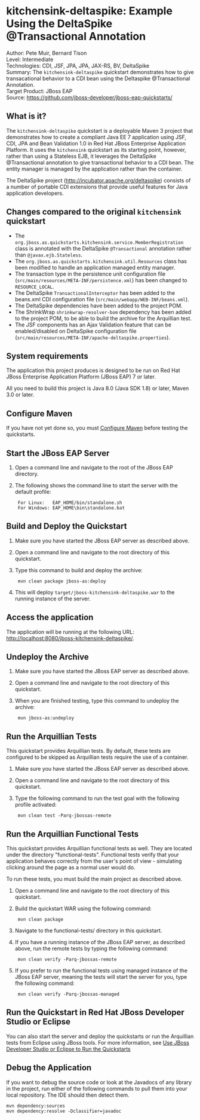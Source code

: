 kitchensink-deltaspike: Example Using the DeltaSpike @Transactional Annotation
========================
Author: Pete Muir, Bernard Tison  
Level: Intermediate  
Technologies: CDI, JSF, JPA, JPA, JAX-RS, BV, DeltaSpike  
Summary: The `kitchensink-deltaspike` quickstart demonstrates how to give transacational behavior to a CDI bean using the Deltaspike @Transactional Annotation.  
Target Product: JBoss EAP  
Source: <https://github.com/jboss-developer/jboss-eap-quickstarts/>  

What is it?
-----------

The `kitchensink-deltaspike` quickstart is a deployable Maven 3 project that demonstrates how to create a compliant Java EE 7 application using JSF, CDI, JPA and Bean Validation 1.0 in Red Hat JBoss Enterprise Application Platform. It uses the `kitchensink` quickstart as its starting point, however, rather than using a Stateless EJB, it leverages the DeltaSpike @Transactional annotation to give transactional behavior to a CDI bean. The entity manager is managed by the application rather than the container. 

The DeltaSpike project (http://incubator.apache.org/deltaspike) consists of a number of portable CDI extensions that provide useful features for Java application developers.

Changes compared to the original `kitchensink` quickstart
---------------------------------------------------------

* The `org.jboss.as.quickstarts.kitchensink.service.MemberRegistration` class is annotated with the DeltaSpike `@Transactional` annotation rather than `@javax.ejb.Stateless`.
* The `org.jboss.as.quickstarts.kitchensink.util.Resources` class has been modified to handle an application managed entity manager.
* The transaction type in the persistence unit configuration file (`src/main/resources/META-INF/persistence.xml`) has been changed to `RESOURCE_LOCAL`. 
* The DeltaSpike `TransactionalInterceptor` has been added to the beans.xml CDI configuration file (`src/main/webapp/WEB-INF/beans.xml`).
* The DeltaSpike dependencies have been added to the project POM.
* The ShrinkWrap `shrinkwrap-resolver-bom` dependency has been added to the project POM, to be able to build the archive for the Arquillian test.
* The JSF components has an Ajax Validation feature that can be enabled/disabled on DeltaSpike configuration file (`src/main/resources/META-INF/apache-deltaspike.properties`).

System requirements
-------------------

The application this project produces is designed to be run on Red Hat JBoss Enterprise Application Platform (JBoss EAP) 7 or later.

All you need to build this project is Java 8.0 (Java SDK 1.8) or later, Maven 3.0 or later.


Configure Maven
---------------

If you have not yet done so, you must [Configure Maven](https://github.com/jboss-developer/jboss-developer-shared-resources/blob/master/guides/CONFIGURE_MAVEN.md#configure-maven-to-build-and-deploy-the-quickstarts) before testing the quickstarts.


Start the JBoss EAP Server
-------------------------

1. Open a command line and navigate to the root of the JBoss EAP directory.
2. The following shows the command line to start the server with the default profile:

        For Linux:   EAP_HOME/bin/standalone.sh
        For Windows: EAP_HOME\bin\standalone.bat

 
Build and Deploy the Quickstart
-------------------------

1. Make sure you have started the JBoss EAP server as described above.
2. Open a command line and navigate to the root directory of this quickstart.
3. Type this command to build and deploy the archive:

        mvn clean package jboss-as:deploy

4. This will deploy `target/jboss-kitchensink-deltaspike.war` to the running instance of the server.
 

Access the application 
---------------------

The application will be running at the following URL: <http://localhost:8080/jboss-kitchensink-deltaspike/>.


Undeploy the Archive
--------------------

1. Make sure you have started the JBoss EAP server as described above.
2. Open a command line and navigate to the root directory of this quickstart.
3. When you are finished testing, type this command to undeploy the archive:

        mvn jboss-as:undeploy


Run the Arquillian Tests 
-------------------------

This quickstart provides Arquillian tests. By default, these tests are configured to be skipped as Arquillian tests require the use of a container. 

1. Make sure you have started the JBoss EAP server as described above.
2. Open a command line and navigate to the root directory of this quickstart.
3. Type the following command to run the test goal with the following profile activated:

        mvn clean test -Parq-jbossas-remote 


Run the Arquillian Functional Tests
-----------------------------------

This quickstart provides Arquillian functional tests as well. They are located under the directory "functional-tests". Functional tests verify that your application behaves correctly from the user's point of view - simulating clicking around the page as a normal user would do.

To run these tests, you must build the main project as described above.

1. Open a command line and navigate to the root directory of this quickstart.
2. Build the quickstart WAR using the following command:

        mvn clean package

3. Navigate to the functional-tests/ directory in this quickstart.
4. If you have a running instance of the JBoss EAP server, as described above, run the remote tests by typing the following command:

        mvn clean verify -Parq-jbossas-remote

5. If you prefer to run the functional tests using managed instance of the JBoss EAP server, meaning the tests will start the server for you, type fhe following command:

        mvn clean verify -Parq-jbossas-managed


Run the Quickstart in Red Hat JBoss Developer Studio or Eclipse
-------------------------------------
You can also start the server and deploy the quickstarts or run the Arquillian tests from Eclipse using JBoss tools. For more information, see [Use JBoss Developer Studio or Eclipse to Run the Quickstarts](https://github.com/jboss-developer/jboss-developer-shared-resources/blob/master/guides/USE_JBDS.md#use-jboss-developer-studio-or-eclipse-to-run-the-quickstarts) 


Debug the Application
------------------------------------

If you want to debug the source code or look at the Javadocs of any library in the project, run either of the following commands to pull them into your local repository. The IDE should then detect them.

    mvn dependency:sources
    mvn dependency:resolve -Dclassifier=javadoc
